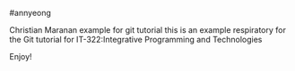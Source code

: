 #annyeong

Christian Maranan example for git tutorial
this is an example respiratory for the Git tutorial for  IT-322:Integrative 
Programming and Technologies

Enjoy!

